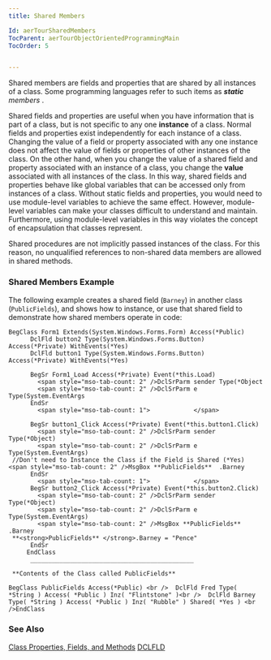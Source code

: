 ```yaml
---
title: Shared Members

Id: aerTourSharedMembers
TocParent: aerTourObjectOrientedProgrammingMain
TocOrder: 5


---
```


Shared members are fields and properties that are shared by all instances of a class. Some programming languages refer to such items as ***static** members* . 

Shared fields and properties are useful when you have information that is part of a class, but is not specific to any one **instance** of a class. Normal fields and properties exist independently for each instance of a class. Changing the value of a field or property associated with any one instance does not affect the value of fields or properties of other instances of the class. On the other hand, when you change the value of a shared field and property associated with an instance of a class, you change the **value** associated with all instances of the class. In this way, shared fields and properties behave like global variables that can be accessed only from instances of a class. Without static fields and properties, you would need to use module-level variables to achieve the same effect. However, module-level variables can make your classes difficult to understand and maintain. Furthermore, using module-level variables in this way violates the concept of encapsulation that classes represent. 

Shared procedures are not implicitly passed instances of the class. For this reason, no unqualified references to non-shared data members are allowed in shared methods. 

### Shared Members Example
The following example creates a shared field (```Barney```) in another class (```PublicFields```), and shows how to instance, or use that shared field to demonstrate how shared members operate in code: 

```
BegClass Form1 Extends(System.Windows.Forms.Form) Access(*Public)
      DclFld button2 Type(System.Windows.Forms.Button) Access(*Private) WithEvents(*Yes)
      DclFld button1 Type(System.Windows.Forms.Button) Access(*Private) WithEvents(*Yes)

      BegSr Form1_Load Access(*Private) Event(*this.Load)
        <span style="mso-tab-count: 2" />DclSrParm sender Type(*Object
        <span style="mso-tab-count: 2" />DclSrParm e Type(System.EventArgs
      EndSr
        <span style="mso-tab-count: 1">            </span>

      BegSr button1_Click Access(*Private) Event(*this.button1.Click)
        <span style="mso-tab-count: 2" />DclSrParm sender Type(*Object)
        <span style="mso-tab-count: 2" />DclSrParm e Type(System.EventArgs)
 //Don't need to Instance the Class if the Field is Shared (*Yes) <span style="mso-tab-count: 2" />MsgBox **PublicFields**  .Barney
      EndSr
        <span style="mso-tab-count: 1">            </span>
      BegSr button2_Click Access(*Private) Event(*this.button2.Click)
        <span style="mso-tab-count: 2" />DclSrParm sender Type(*Object)
        <span style="mso-tab-count: 2" />DclSrParm e Type(System.EventArgs)
        <span style="mso-tab-count: 2" />MsgBox **PublicFields**  .Barney
 **<strong>PublicFields** </strong>.Barney = "Pence"
      EndSr
     EndClass
      _____________________________________________

 **Contents of the Class called PublicFields** 

BegClass PublicFields Access(*Public) <br />  DclFld Fred Type( *String ) Access( *Public ) Inz( "Flintstone" )<br />  DclFld Barney Type( *String ) Access( *Public ) Inz( "Rubble" ) Shared( *Yes ) <br />EndClass

```

### See Also
[Class Properties, Fields, and Methods](aerTourClassPropertiesFieldsandMethodsMain.html)
[DCLFLD](DCLFLD.html) 
